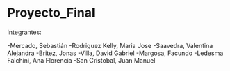 # Proyecto_Final

Integrantes:

-Mercado, Sebastián
-Rodriguez Kelly, Maria Jose
-Saavedra, Valentina Alejandra
-Britez, Jonas
-Villa, David Gabriel
-Margosa, Facundo
-Ledesma Falchini, Ana Florencia
-San Cristobal, Juan Manuel
